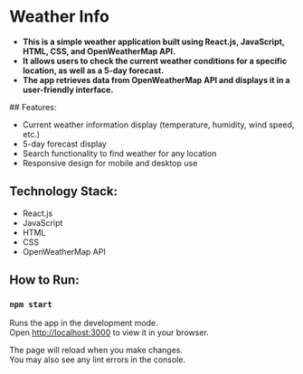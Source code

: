 # Weather Info
<ul>
<li><b>This is a simple weather application built using React.js, JavaScript, HTML, CSS, and OpenWeatherMap API.</b></li>
<li><b>It allows users to check the current weather conditions for a specific location, as well as a 5-day forecast.</b></li>
<li><b>The app retrieves data from OpenWeatherMap API and displays it in a user-friendly interface.</b></li>
</ul>
## Features:
<ul>
<li>Current weather information display (temperature, humidity, wind speed, etc.)</li>
<li>5-day forecast display</li>
<li>Search functionality to find weather for any location</li>
<li>Responsive design for mobile and desktop use</li>
</ul>

## Technology Stack:
<ul>
  <li>React.js</li>
  <li>JavaScript</li>
  <li>HTML</li>
  <li>CSS</li>
  <li>OpenWeatherMap API</li>
</ul>

## How to Run:
### `npm start`

Runs the app in the development mode.\
Open [http://localhost:3000](http://localhost:3000) to view it in your browser.

The page will reload when you make changes.\
You may also see any lint errors in the console.
